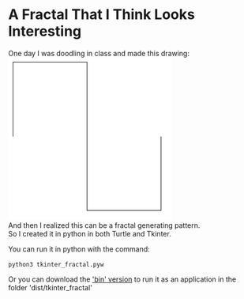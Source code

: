 # A Fractal That I Think Looks Interesting

One day I was doodling in class and made this drawing: <br>
![alt text](https://github.com/Max-Harold/InterestingFractal/blob/main/images/fractal_pattern.PNG)<br>
And then I realized this can be a fractal generating pattern. <br>
So I created it in python in both Turtle and Tkinter. <br>

You can run it in python with the command:<br>
````
python3 tkinter_fractal.pyw
````
Or you can download the ['bin' version](https://github.com/Max-Harold/InterestingFractal/tree/bin) to run it as an application in the folder 'dist/tkinter_fractal'
